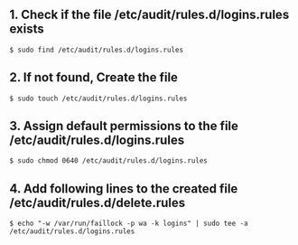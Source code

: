 ## 1. Check if the file /etc/audit/rules.d/logins.rules exists
    $ sudo find /etc/audit/rules.d/logins.rules
    
## 2. If not found, Create the file
    $ sudo touch /etc/audit/rules.d/logins.rules

## 3. Assign default permissions to the file /etc/audit/rules.d/logins.rules
    $ sudo chmod 0640 /etc/audit/rules.d/logins.rules

## 4. Add following lines to the created file /etc/audit/rules.d/delete.rules
    $ echo "-w /var/run/faillock -p wa -k logins" | sudo tee -a /etc/audit/rules.d/logins.rules

    

